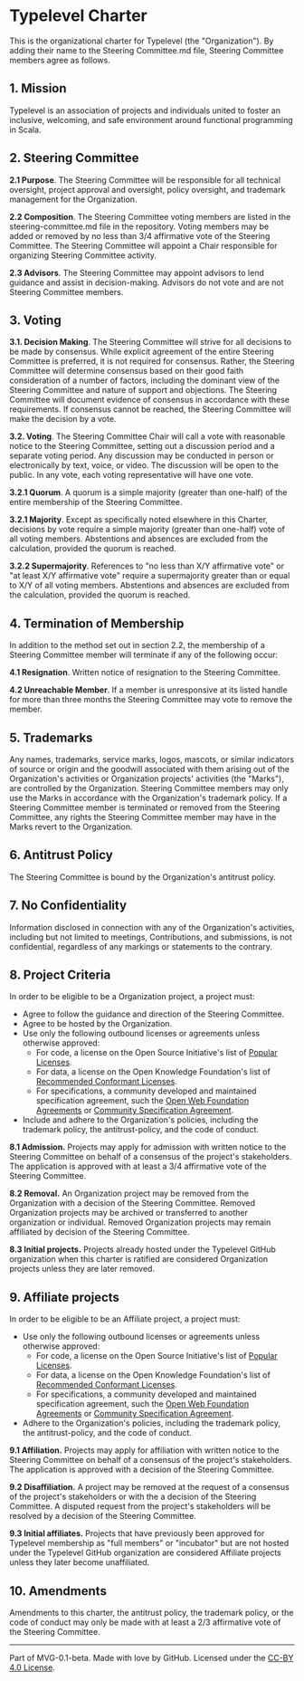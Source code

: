 # Typelevel Charter

This is the organizational charter for Typelevel (the "Organization"). By adding their name to the Steering Committee.md file, Steering Committee members agree as follows.

## 1. Mission

Typelevel is an association of projects and individuals united to foster an inclusive, welcoming, and safe environment around functional programming in Scala.

## 2. Steering Committee

**2.1 Purpose**. The Steering Committee will be responsible for all technical oversight, project approval and oversight, policy oversight, and trademark management for the Organization.

**2.2 Composition**. The Steering Committee voting members are listed in the steering-committee.md file in the repository.
Voting members may be added or removed by no less than 3/4 affirmative vote of the Steering Committee.
The Steering Committee will appoint a Chair responsible for organizing Steering Committee activity.

**2.3 Advisors**. The Steering Committee may appoint advisors to lend guidance and assist in decision-making. Advisors do not vote and are not Steering Committee members.

## 3. Voting

**3.1. Decision Making**. The Steering Committee will strive for all decisions to be made by consensus. While explicit agreement of the entire Steering Committee is preferred, it is not required for consensus. Rather, the Steering Committee will determine consensus based on their good faith consideration of a number of factors, including the dominant view of the Steering Committee and nature of support and objections. The Steering Committee will document evidence of consensus in accordance with these requirements. If consensus cannot be reached, the Steering Committee will make the decision by a vote.

**3.2. Voting**. The Steering Committee Chair will call a vote with reasonable notice to the Steering Committee, setting out a discussion period and a separate voting period. Any discussion may be conducted in person or electronically by text, voice, or video. The discussion will be open to the public. In any vote, each voting representative will have one vote.

**3.2.1 Quorum**. A quorum is a simple majority (greater than one-half) of the entire membership of the Steering Committee.

**3.2.1 Majority**. Except as specifically noted elsewhere in this Charter, decisions by vote require a simple majority (greater than one-half) vote of all voting members. Abstentions and absences are excluded from the calculation, provided the quorum is reached.

**3.2.2 Supermajority**. References to "no less than X/Y affirmative vote" or "at least X/Y affirmative vote" require a supermajority greater than or equal to X/Y of all voting members. Abstentions and absences are excluded from the calculation, provided the quorum is reached.

## 4. Termination of Membership

In addition to the method set out in section 2.2, the membership of a Steering Committee member will terminate if any of the following occur:

**4.1 Resignation**. Written notice of resignation to the Steering Committee.

**4.2 Unreachable Member**. If a member is unresponsive at its listed handle for more than three months the Steering Committee may vote to remove the member.

## 5. Trademarks

Any names, trademarks, service marks, logos, mascots, or similar indicators of source or origin and the goodwill associated with them arising out of the Organization's activities or Organization projects' activities (the "Marks"), are controlled by the Organization. Steering Committee members may only use the Marks in accordance with the Organization's trademark policy. If a Steering Committee member is terminated or removed from the Steering Committee, any rights the Steering Committee member may have in the Marks revert to the Organization.

## 6. Antitrust Policy

The Steering Committee is bound by the Organization's antitrust policy.

## 7. No Confidentiality

Information disclosed in connection with any of the Organization's activities, including but not limited to meetings, Contributions, and submissions, is not confidential, regardless of any markings or statements to the contrary.

## 8. Project Criteria

In order to be eligible to be a Organization project, a project must:

* Agree to follow the guidance and direction of the Steering Committee.
* Agree to be hosted by the Organization.
* Use only the following outbound licenses or agreements unless otherwise approved:
  - For code, a license on the Open Source Initiative's list of [Popular Licenses](https://opensource.org/licenses).
  - For data, a license on the Open Knowledge Foundation's list of [Recommended Conformant Licenses](http://opendefinition.org/licenses/).
  - For specifications, a community developed and maintained specification agreement, such the [Open Web Foundation Agreements](http://www.openwebfoundation.org/legal) or [Community Specification Agreement](https://github.com/CommunitySpecification/1.0).
* Include and adhere to the Organization's policies, including the trademark policy, the antitrust-policy, and the code of conduct.

**8.1 Admission.** Projects may apply for admission with written notice to the Steering Committee on behalf of a consensus of the project's stakeholders.  The application is approved with at least a 3/4 affirmative vote of the Steering Committee.

**8.2 Removal.** An Organization project may be removed from the Organization with a decision of the Steering Committee.  Removed Organization projects may be archived or transferred to another organization or individual.  Removed Organization projects may remain affiliated by decision of the Steering Committee.

**8.3 Initial projects.** Projects already hosted under the Typelevel GitHub organization when this charter is ratified are considered Organization projects unless they are later removed.

## 9. Affiliate projects

In order to be eligible to be an Affiliate project, a project must:

* Use only the following outbound licenses or agreements unless otherwise approved:
  - For code, a license on the Open Source Initiative's list of [Popular Licenses](https://opensource.org/licenses).
  - For data, a license on the Open Knowledge Foundation's list of [Recommended Conformant Licenses](http://opendefinition.org/licenses/).
  - For specifications, a community developed and maintained specification agreement, such the [Open Web Foundation Agreements](http://www.openwebfoundation.org/legal) or [Community Specification Agreement](https://github.com/CommunitySpecification/1.0).
* Adhere to the Organization's policies, including the trademark policy, the antitrust-policy, and the code of conduct.

**9.1 Affiliation.** Projects may apply for affiliation with written notice to the Steering Committee on behalf of a consensus of the project's stakeholders.  The application is approved with a decision of the Steering Committee.

**9.2 Disaffiliation.** A project may be removed at the request of a consensus of the project's stakeholders or with the a decision of the Steering Committee.  A disputed request from the project's stakeholders will be resolved by a decision of the Steering Committee.

**9.3 Initial affiliates.** Projects that have previously been approved for Typelevel membership as "full members" or "incubator" but are not hosted under the Typelevel GitHub organization are considered Affiliate projects unless they later become unaffiliated.

## 10. Amendments

Amendments to this charter, the antitrust policy, the trademark policy, or the code of conduct may only be made with at least a 2/3 affirmative vote of the Steering Committee.

---
Part of MVG-0.1-beta.
Made with love by GitHub. Licensed under the [CC-BY 4.0 License](https://creativecommons.org/licenses/by-sa/4.0/).
